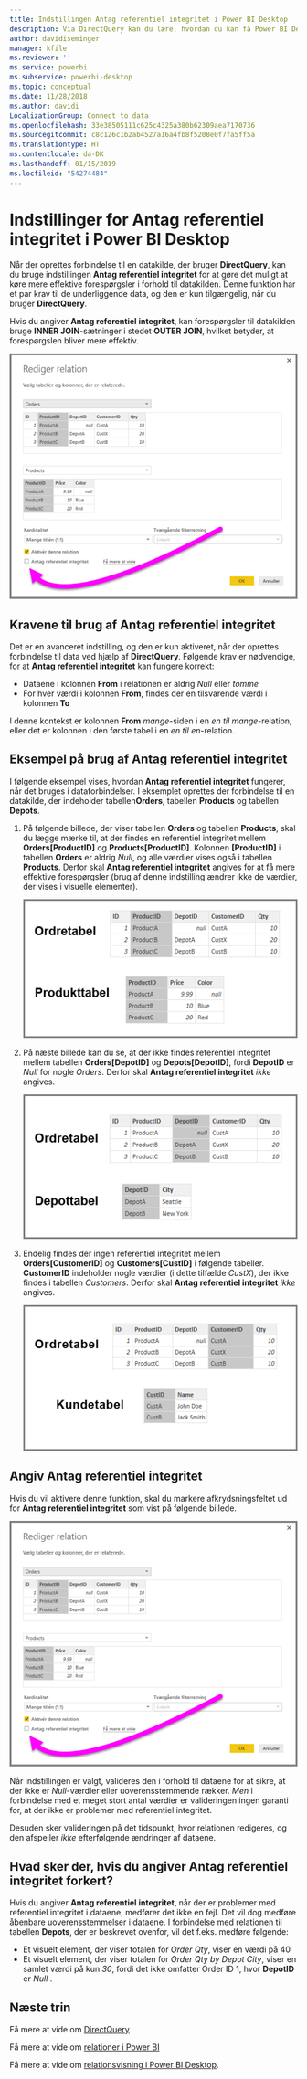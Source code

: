 ```yaml
---
title: Indstillingen Antag referentiel integritet i Power BI Desktop
description: Via DirectQuery kan du lære, hvordan du kan få Power BI Desktop til at antage referentiel integritet
author: davidiseminger
manager: kfile
ms.reviewer: ''
ms.service: powerbi
ms.subservice: powerbi-desktop
ms.topic: conceptual
ms.date: 11/28/2018
ms.author: davidi
LocalizationGroup: Connect to data
ms.openlocfilehash: 33e38505111c625c4325a380b62309aea7170736
ms.sourcegitcommit: c8c126c1b2ab4527a16a4fb8f5208e0f7fa5ff5a
ms.translationtype: HT
ms.contentlocale: da-DK
ms.lasthandoff: 01/15/2019
ms.locfileid: "54274484"
---
```

# <a name="assume-referential-integrity-settings-in-power-bi-desktop"></a>Indstillinger for Antag referentiel integritet i Power BI Desktop
Når der oprettes forbindelse til en datakilde, der bruger **DirectQuery**, kan du bruge indstillingen **Antag referentiel integritet** for at gøre det muligt at køre mere effektive forespørgsler i forhold til datakilden. Denne funktion har et par krav til de underliggende data, og den er kun tilgængelig, når du bruger **DirectQuery**.

Hvis du angiver **Antag referentiel integritet**, kan forespørgsler til datakilden bruge **INNER JOIN**-sætninger i stedet **OUTER JOIN**, hvilket betyder, at forespørgslen bliver mere effektiv.

![](media/desktop-assume-referential-integrity/assume-referential-integrity_1.png)

## <a name="requirements-for-using-assume-referential-integrity"></a>Kravene til brug af Antag referentiel integritet
Det er en avanceret indstilling, og den er kun aktiveret, når der oprettes forbindelse til data ved hjælp af **DirectQuery**. Følgende krav er nødvendige, for at **Antag referentiel integritet** kan fungere korrekt:

* Dataene i kolonnen **From** i relationen er aldrig *Null* eller *tomme*
* For hver værdi i kolonnen **From**, findes der en tilsvarende værdi i kolonnen **To**

I denne kontekst er kolonnen **From** *mange*-siden i en *en til mange*-relation, eller det er kolonnen i den første tabel i en *en til en*-relation.

## <a name="example-of-using-assume-referential-integrity"></a>Eksempel på brug af Antag referentiel integritet
I følgende eksempel vises, hvordan **Antag referentiel integritet** fungerer, når det bruges i dataforbindelser. I eksemplet oprettes der forbindelse til en datakilde, der indeholder tabellen**Orders**, tabellen **Products** og tabellen **Depots**.

1. På følgende billede, der viser tabellen **Orders** og tabellen **Products**, skal du lægge mærke til, at der findes en referentiel integritet mellem **Orders[ProductID]** og **Products[ProductID]**. Kolonnen **[ProductID]** i tabellen **Orders** er aldrig *Null*, og alle værdier vises også i tabellen **Products**. Derfor skal **Antag referentiel integritet**  angives for at få mere effektive forespørgsler (brug af denne indstilling ændrer ikke de værdier, der vises i visuelle elementer).
   
   ![](media/desktop-assume-referential-integrity/assume-referential-integrity_2.png)
2. På næste billede kan du se, at der ikke findes referentiel integritet mellem tabellen **Orders[DepotID]** og **Depots[DepotID]**, fordi **DepotID** er *Null* for nogle *Orders*. Derfor skal **Antag referentiel integritet** *ikke* angives.
   
   ![](media/desktop-assume-referential-integrity/assume-referential-integrity_3.png)
3. Endelig findes der ingen referentiel integritet mellem **Orders[CustomerID]** og **Customers[CustID]** i følgende tabeller. **CustomerID** indeholder nogle værdier (i dette tilfælde *CustX*), der ikke findes i tabellen *Customers*. Derfor skal **Antag referentiel integritet** *ikke* angives.
   
   ![](media/desktop-assume-referential-integrity/assume-referential-integrity_4.png)

## <a name="setting-assume-referential-integrity"></a>Angiv Antag referentiel integritet
Hvis du vil aktivere denne funktion, skal du markere afkrydsningsfeltet ud for **Antag referentiel integritet** som vist på følgende billede.

![](media/desktop-assume-referential-integrity/assume-referential-integrity_1.png)

Når indstillingen er valgt, valideres den i forhold til dataene for at sikre, at der ikke er *Null*-værdier eller uoverensstemmende rækker. *Men* i forbindelse med et meget stort antal værdier er valideringen ingen garanti for, at der ikke er problemer med referentiel integritet.

Desuden sker valideringen på det tidspunkt, hvor relationen redigeres, og den afspejler *ikke* efterfølgende ændringer af dataene.

## <a name="what-happens-if-you-incorrectly-set-assume-referential-integrity"></a>Hvad sker der, hvis du angiver Antag referentiel integritet forkert?
Hvis du angiver **Antag referentiel integritet**, når der er problemer med referentiel integritet i dataene, medfører det ikke en fejl. Det vil dog medføre åbenbare uoverensstemmelser i dataene. I forbindelse med relationen til tabellen **Depots**, der er beskrevet ovenfor, vil det f.eks. medføre følgende:

* Et visuelt element, der viser totalen for *Order Qty*, viser en værdi på 40
* Et visuelt element, der viser totalen for *Order Qty by Depot City*, viser en samlet værdi på kun *30*, fordi det ikke omfatter Order ID 1, hvor **DepotID** er *Null* .

## <a name="next-steps"></a>Næste trin
Få mere at vide om [DirectQuery](desktop-use-directquery.md)

Få mere at vide om [relationer i Power BI](desktop-create-and-manage-relationships.md)

Få mere at vide om [relationsvisning i Power BI Desktop](desktop-relationship-view.md).

